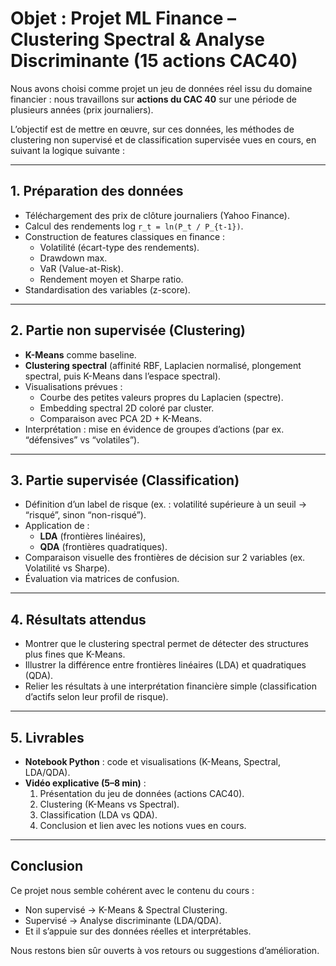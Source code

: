 # Objet : Projet ML Finance – Clustering Spectral & Analyse Discriminante (15 actions CAC40)

Nous avons choisi comme projet un jeu de données réel issu du domaine financier : nous travaillons sur **actions du CAC 40** sur une période de plusieurs années (prix journaliers).

L’objectif est de mettre en œuvre, sur ces données, les méthodes de clustering non supervisé et de classification supervisée vues en cours, en suivant la logique suivante :

---

## 1. Préparation des données
- Téléchargement des prix de clôture journaliers (Yahoo Finance).
- Calcul des rendements log `r_t = ln(P_t / P_{t-1})`.
- Construction de features classiques en finance :
  - Volatilité (écart-type des rendements).
  - Drawdown max.
  - VaR (Value-at-Risk).
  - Rendement moyen et Sharpe ratio.
- Standardisation des variables (z-score).

---

## 2. Partie non supervisée (Clustering)
- **K-Means** comme baseline.
- **Clustering spectral** (affinité RBF, Laplacien normalisé, plongement spectral, puis K-Means dans l’espace spectral).
- Visualisations prévues :
  - Courbe des petites valeurs propres du Laplacien (spectre).
  - Embedding spectral 2D coloré par cluster.
  - Comparaison avec PCA 2D + K-Means.
- Interprétation : mise en évidence de groupes d’actions (par ex. “défensives” vs “volatiles”).

---

## 3. Partie supervisée (Classification)
- Définition d’un label de risque (ex. : volatilité supérieure à un seuil → “risqué”, sinon “non-risqué”).
- Application de :
  - **LDA** (frontières linéaires),
  - **QDA** (frontières quadratiques).
- Comparaison visuelle des frontières de décision sur 2 variables (ex. Volatilité vs Sharpe).
- Évaluation via matrices de confusion.

---

## 4. Résultats attendus
- Montrer que le clustering spectral permet de détecter des structures plus fines que K-Means.
- Illustrer la différence entre frontières linéaires (LDA) et quadratiques (QDA).
- Relier les résultats à une interprétation financière simple (classification d’actifs selon leur profil de risque).

---

## 5. Livrables
- **Notebook Python** : code et visualisations (K-Means, Spectral, LDA/QDA).
- **Vidéo explicative (5–8 min)** :
  1. Présentation du jeu de données (actions CAC40).
  2. Clustering (K-Means vs Spectral).
  3. Classification (LDA vs QDA).
  4. Conclusion et lien avec les notions vues en cours.

---

## Conclusion
Ce projet nous semble cohérent avec le contenu du cours :
- Non supervisé → K-Means & Spectral Clustering.
- Supervisé → Analyse discriminante (LDA/QDA).
- Et il s’appuie sur des données réelles et interprétables.

Nous restons bien sûr ouverts à vos retours ou suggestions d’amélioration.
